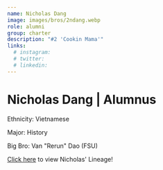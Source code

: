 ```yaml
---
name: Nicholas Dang
image: images/bros/2ndang.webp
role: alumni
group: charter
description: "#2 'Cookin Mama'"
links:
  # instagram: 
  # twitter: 
  # linkedin: 
---
```


# Nicholas Dang | Alumnus
Ethnicity: Vietnamese

Major: History

Big Bro: Van "Rerun" Dao (FSU)

[Click here](/ujis/) to view Nicholas' Lineage!